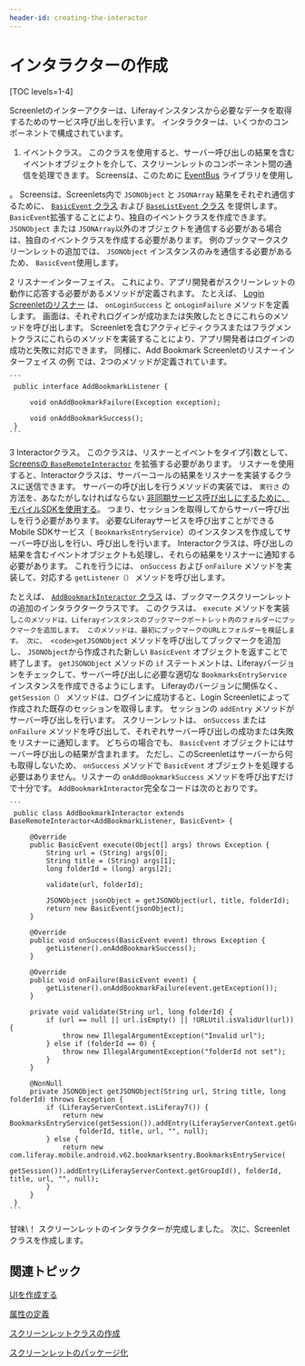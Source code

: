 ```yaml
---
header-id: creating-the-interactor
---
```


# インタラクターの作成

[TOC levels=1-4]

Screenletのインターアクターは、Liferayインスタンスから必要なデータを取得するためのサービス呼び出しを行います。 インタラクターは、いくつかのコンポーネントで構成されています。

1.  イベントクラス。 このクラスを使用すると、サーバー呼び出しの結果を含むイベントオブジェクトを介して、スクリーンレットのコンポーネント間の通信を処理できます。 Screensは、このために [EventBus](https://greenrobot.github.io/EventBus/) ライブラリを使用し

 。 Screensは、Screenlets内で `JSONObject` と `JSONArray` 結果をそれぞれ通信するために、 [`BasicEvent` クラス](https://github.com/liferay/liferay-screens/blob/master/android/library/src/main/java/com/liferay/mobile/screens/base/interactor/event/BasicEvent.java) および [`BaseListEvent` クラス](https://github.com/liferay/liferay-screens/blob/master/android/library/src/main/java/com/liferay/mobile/screens/base/list/interactor/BaseListEvent.java) を提供します。 `BasicEvent`拡張することにより、独自のイベントクラスを作成できます。 `JSONObject` または `JSONArray`以外のオブジェクトを通信する必要がある場合は、独自のイベントクラスを作成する必要があります。 例のブックマークスクリーンレットの追加では、 `JSONObject` インスタンスのみを通信する必要があるため、 `BasicEvent`使用します。</p></li> 
   
   2  リスナーインターフェイス。 これにより、アプリ開発者がスクリーンレットの動作に応答する必要があるメソッドが定義されます。 たとえば、 [Login Screenletのリスナー](/docs/7-1/reference/-/knowledge_base/r/loginscreenlet-for-android#listener) は、 `onLoginSuccess` と `onLoginFailure` メソッドを定義します。 画面は、それぞれログインが成功または失敗したときにこれらのメソッドを呼び出します。 Screenletを含むアクティビティクラスまたはフラグメントクラスにこれらのメソッドを実装することにより、アプリ開発者はログインの成功と失敗に対応できます。 同様に、Add Bookmark Screenletのリスナーインターフェイス</a> の例 では、2つのメソッドが定義されています。 
  
  

    ``` 
     public interface AddBookmarkListener {

         void onAddBookmarkFailure(Exception exception);

         void onAddBookmarkSuccess();
     }
    ```
</p></li> 

3  Interactorクラス。 このクラスは、リスナーとイベントをタイプ引数として、 [Screensの `BaseRemoteInteractor`](https://github.com/liferay/liferay-screens/blob/master/android/library/src/main/java/com/liferay/mobile/screens/base/interactor/BaseRemoteInteractor.java) を拡張する必要があります。 リスナーを使用すると、Interactorクラスは、サーバーコールの結果をリスナーを実装するクラスに送信できます。 サーバーの呼び出しを行うメソッドの実装では、 `実行さ` の方法を、あなたがしなければならない [非同期サービス呼び出しにするために、モバイルSDKを使用する](/docs/7-1/tutorials/-/knowledge_base/t/invoking-services-asynchronously-from-your-android-app)。 つまり、セッションを取得してからサーバー呼び出しを行う必要があります。 必要なLiferayサービスを呼び出すことができるMobile SDKサービス（ `BookmarksEntryService`）のインスタンスを作成してサーバー呼び出しを行い、呼び出しを行います。 Interactorクラスは、呼び出しの結果を含むイベントオブジェクトも処理し、それらの結果をリスナーに通知する必要があります。 これを行うには、 `onSuccess` および `onFailure` メソッドを実装して、対応する `getListener（）` メソッドを呼び出します。
  
  たとえば、 [`AddBookmarkInteractor` クラス](https://github.com/liferay/liferay-screens/blob/master/android/samples/addbookmarkscreenlet/src/main/java/com/liferay/mobile/screens/bookmark/interactor/AddBookmarkInteractor.java) は、ブックマークスクリーンレットの追加のインタラクタークラスです。 このクラスは、 `execute` メソッドを実装し`このメソッドは、Liferayインスタンスのブックマークポートレット内のフォルダーにブックマークを追加します。 このメソッドは、最初にブックマークのURLとフォルダーを検証します。 次に、 <code>getJSONObject` メソッドを呼び出してブックマークを追加し、 `JSONObject`から作成された新しい `BasicEvent` オブジェクトを返すことで終了します。 `getJSONObject` メソッドの `if` ステートメントは、Liferayバージョンをチェックして、サーバー呼び出しに必要な適切な `BookmarksEntryService` インスタンスを作成できるようにします。 Liferayのバージョンに関係なく、 `getSession（）` メソッドは、ログインに成功すると、Login Screenletによって作成された既存のセッションを取得します。 セッションの `addEntry` メソッドがサーバー呼び出しを行います。 スクリーンレットは、 `onSuccess` または `onFailure` メソッドを呼び出して、それぞれサーバー呼び出しの成功または失敗をリスナーに通知します。 どちらの場合でも、 `BasicEvent` オブジェクトにはサーバー呼び出しの結果が含まれます。 ただし、このScreenletはサーバーから何も取得しないため、 `onSuccess` メソッドで `BasicEvent` オブジェクトを処理する必要はありません。リスナーの `onAddBookmarkSuccess` メソッドを呼び出すだけで十分です。 `AddBookmarkInteractor`完全なコードは次のとおりです。 
  
  

    ``` 
     public class AddBookmarkInteractor extends BaseRemoteInteractor<AddBookmarkListener, BasicEvent> {

         @Override
         public BasicEvent execute(Object[] args) throws Exception {
             String url = (String) args[0];
             String title = (String) args[1];
             long folderId = (long) args[2];

             validate(url, folderId);

             JSONObject jsonObject = getJSONObject(url, title, folderId);
             return new BasicEvent(jsonObject);
         }

         @Override
         public void onSuccess(BasicEvent event) throws Exception {
             getListener().onAddBookmarkSuccess();
         }

         @Override
         public void onFailure(BasicEvent event) {
             getListener().onAddBookmarkFailure(event.getException());
         }

         private void validate(String url, long folderId) {
             if (url == null || url.isEmpty() || !URLUtil.isValidUrl(url)) {
                 throw new IllegalArgumentException("Invalid url");
             } else if (folderId == 0) {
                 throw new IllegalArgumentException("folderId not set");
             }
         }

         @NonNull
         private JSONObject getJSONObject(String url, String title, long folderId) throws Exception {
             if (LiferayServerContext.isLiferay7()) {
                 return new BookmarksEntryService(getSession()).addEntry(LiferayServerContext.getGroupId(), 
                     folderId, title, url, "", null);
             } else {
                 return new com.liferay.mobile.android.v62.bookmarksentry.BookmarksEntryService(
                     getSession()).addEntry(LiferayServerContext.getGroupId(), folderId, title, url, "", null);
             }
         }
     }
    ```
</ol> 

甘味\！ スクリーンレットのインタラクターが完成しました。 次に、Screenletクラスを作成します。



## 関連トピック

[UIを作成する](/docs/7-1/tutorials/-/knowledge_base/t/creating-the-ui)

[属性の定義](/docs/7-1/tutorials/-/knowledge_base/t/defining-the-attributes)

[スクリーンレットクラスの作成](/docs/7-1/tutorials/-/knowledge_base/t/creating-the-screenlet-class)

[スクリーンレットのパッケージ化](/docs/7-1/tutorials/-/knowledge_base/t/packaging-your-screenlets)
